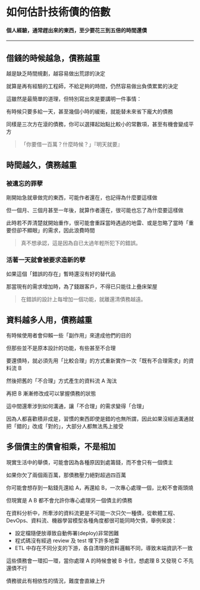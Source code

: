# 如何估計技術債的倍數
#### 個人經驗，通常趕出來的東西，至少要花三到五倍的時間還債

---

## 借錢的時候越急，債務越重

越是缺乏時間規劃，越容易做出荒謬的決定

就算是再有經驗的工程師，不給足夠的時間，仍然容易做出負債累累的決定

這雖然是最簡單的道理，但特別寫出來是要講明一件事情：

有時候只要多給一天，甚至幾個小時的緩衝，就能替未來省下龐大的債務

同樣是三次方在滾的債務，你可以選擇起始點比較小的常數項，甚至有機會變成平方

> 「你要借一百萬？什麼時候？」『明天就要』

## 時間越久，債務越重

### 被遺忘的罪孽

剛開始急就章做完的東西，可能作者還在，也記得為什麼要這樣做

但一個月、三個月甚至一年後，就算作者還在，很可能也忘了為什麼要這樣做

此時若不弄清楚就開始重作，很可能會重踩當時遇過的地雷、或是忽略了當時「重要但卻不顯眼」的需求，因此浪費時間

> 真不想承認，這是因為自已太過年輕所犯下的錯誤。

### 活著一天就會被要求造新的孽

如果這個「錯誤的存在」暫時還沒有好的替代品

那當現有的需求增加時，為了錢跟客戶，不得已只能往上疊床架屋

> 在錯誤的設計上每增加一個功能，就離還清債務越遠。

## 資料越多人用，債務越重

有時候使用者會仰賴一些「副作用」來達成他們的目的

但那些並不是原本設計的功能，有些甚至不合理


要還債時，就必須先用「比較合理」的方式重新實作一次「既有不合理需求」的資料流 B

然後把舊的「不合理」方式產生的資料流 A 淘汰

再把 B 漸漸修改成可以掌握債務的狀態

這中間還牽涉到如何溝通，讓「不合理」的需求變得「合理」

因為人都喜歡積非成是，習慣的東西即使是錯的也無所謂，因此如果沒經過溝通就把「錯的」改成「對的」，大部分人都無法馬上接受

## 多個債主的債會相乘，不是相加

現實生活中的舉債，可能會因為各種原因到處籌錢，而不會只有一個債主

如果你欠了兩個兩百萬，那債務壓力絕對超過四百萬

你可能會想存到一點錢先還給 A，再還給 B，一次專心處理一個，比較不會兩頭燒

但現實是 A B 都不會允許你專心處理另一個債主的債務


在資料分析中，所牽涉的資料流更是不可能一次只欠一種債，從軟體工程、DevOps、資料流、機器學習模型各種角度都很可能同時欠債，舉例來說：

* 設定檔隨便放導致自動佈署(deploy)非常困難
* 程式碼沒有經過 review 及 test 埋下許多地雷
* ETL 中存在不同分支的下游，各自清理的資料邏輯不同，導致末端資訊不一致

這些債務會一環扣一環，當你處理 A 的時候會被 B 卡住，想處理 B 又發現 C 不先還債不行

債務彼此有相依性的情況，難度會直線上升